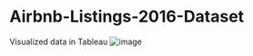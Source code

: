 # Airbnb-Listings-2016-Dataset
Visualized data in Tableau
![image](https://github.com/AureliaTambur/Airbnb-Listings-2016-Dataset/assets/156318226/41d63282-fbfc-4081-b8c2-047424c43173)
